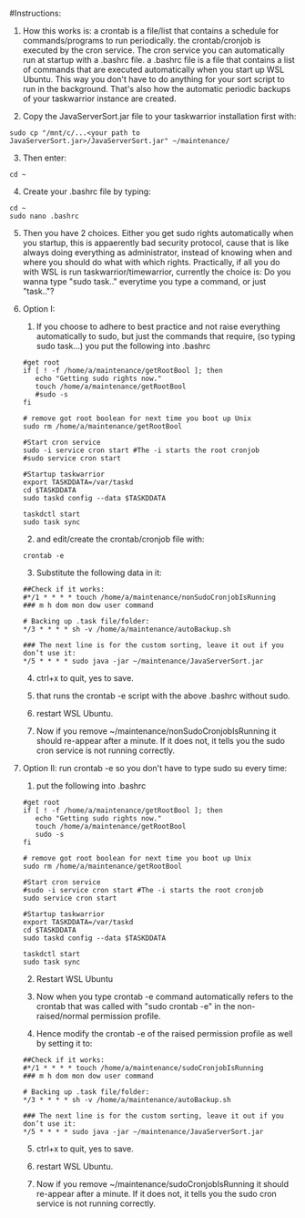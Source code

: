 #Instructions:
1. How this works is: a crontab is a file/list that contains a schedule for commands/programs to run periodically. the crontab/cronjob is executed by the cron service. The cron service you can automatically run at startup with a .bashrc file. a .bashrc file is a file that contains a list of commands that are executed automatically when you start up WSL Ubuntu. This way you don't have to do anything for your sort script to run in the background. That's also how the automatic periodic backups of your taskwarrior instance are created.

2. Copy the JavaServerSort.jar file to your taskwarrior installation first with:
```
sudo cp "/mnt/c/...<your path to JavaServerSort.jar>/JavaServerSort.jar" ~/maintenance/    
```
3. Then enter:
 ```
cd ~
```

4. Create your .bashrc file by typing:
```
cd ~
sudo nano .bashrc
```
5. Then you have 2 choices. Either you get sudo rights automatically when you startup, this is appaerently bad security protocol, cause that is like always doing everything as administrator, instead of knowing when and where you should do what with which rights. Practically, if all you do with WSL is run taskwarrior/timewarrior, currently the choice is: Do you wanna type "sudo task.." everytime you type a command, or just "task.."? 

6. Option I:
    1. If you choose to adhere to best practice and not raise everything automatically to sudo, but just the commands that require, (so typing sudo task...) you put the following into .bashrc
	```
	#get root
	if [ ! -f /home/a/maintenance/getRootBool ]; then
	   echo "Getting sudo rights now."
	   touch /home/a/maintenance/getRootBool
	   #sudo -s
	fi

	# remove got root boolean for next time you boot up Unix
	sudo rm /home/a/maintenance/getRootBool

	#Start cron service
	sudo -i service cron start #The -i starts the root cronjob
	#sudo service cron start

	#Startup taskwarrior
	export TASKDDATA=/var/taskd
	cd $TASKDDATA
	sudo taskd config --data $TASKDDATA

	taskdctl start
	sudo task sync
	```    

    2. and edit/create the crontab/cronjob file with:
    ```
	crontab -e
    ```
    3. Substitute the following data in it:
	```
	##Check if it works:
	#*/1 * * * * touch /home/a/maintenance/nonSudoCronjobIsRunning
	### m h dom mon dow user command

	# Backing up .task file/folder:
	*/3 * * * * sh -v /home/a/maintenance/autoBackup.sh

	### The next line is for the custom sorting, leave it out if you don’t use it:
	*/5 * * * * sudo java -jar ~/maintenance/JavaServerSort.jar
	```
	4. ctrl+x to quit, yes to save.
   
    5. that runs the crontab -e script with the above .bashrc without sudo. 

	6. restart WSL Ubuntu.
	7. Now if you remove ~/maintenance/nonSudoCronjobIsRunning it should re-appear after a minute. If it does not, it tells you the sudo cron service is not running correctly.

7. Option II: run crontab -e so you don't have to type sudo su every time:

	1. put the following into .bashrc
	```
	#get root
	if [ ! -f /home/a/maintenance/getRootBool ]; then
	   echo "Getting sudo rights now."
	   touch /home/a/maintenance/getRootBool
	   sudo -s
	fi

	# remove got root boolean for next time you boot up Unix
	sudo rm /home/a/maintenance/getRootBool

	#Start cron service
	#sudo -i service cron start #The -i starts the root cronjob
	sudo service cron start

	#Startup taskwarrior
	export TASKDDATA=/var/taskd
	cd $TASKDDATA
	sudo taskd config --data $TASKDDATA

	taskdctl start
	sudo task sync
	```	
	
	2. Restart WSL Ubuntu
	    
	3. Now when you type crontab -e command automatically refers to the crontab that was called with "sudo crontab -e" in the non-raised/normal permission profile.

	4. Hence modify the crontab -e of the raised permission profile as well by setting it to:
	```
	##Check if it works:
	#*/1 * * * * touch /home/a/maintenance/sudoCronjobIsRunning
	### m h dom mon dow user command

	# Backing up .task file/folder:
	*/3 * * * * sh -v /home/a/maintenance/autoBackup.sh

	### The next line is for the custom sorting, leave it out if you don’t use it:
	*/5 * * * * sudo java -jar ~/maintenance/JavaServerSort.jar
	``` 

	5. ctrl+x to quit, yes to save.
	
	6. restart WSL Ubuntu.
	
	7. Now if you remove ~/maintenance/sudoCronjobIsRunning it should re-appear after a minute. If it does not, it tells you the sudo cron service is not running correctly.
